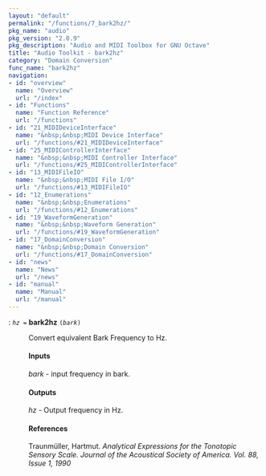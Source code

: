 ```yaml
---
layout: "default"
permalink: "/functions/7_bark2hz/"
pkg_name: "audio"
pkg_version: "2.0.9"
pkg_description: "Audio and MIDI Toolbox for GNU Octave"
title: "Audio Toolkit - bark2hz"
category: "Domain Conversion"
func_name: "bark2hz"
navigation:
- id: "overview"
  name: "Overview"
  url: "/index"
- id: "Functions"
  name: "Function Reference"
  url: "/functions"
- id: "21_MIDIDeviceInterface"
  name: "&nbsp;&nbsp;MIDI Device Interface"
  url: "/functions/#21_MIDIDeviceInterface"
- id: "25_MIDIControllerInterface"
  name: "&nbsp;&nbsp;MIDI Controller Interface"
  url: "/functions/#25_MIDIControllerInterface"
- id: "13_MIDIFileIO"
  name: "&nbsp;&nbsp;MIDI File I/O"
  url: "/functions/#13_MIDIFileIO"
- id: "12_Enumerations"
  name: "&nbsp;&nbsp;Enumerations"
  url: "/functions/#12_Enumerations"
- id: "19_WaveformGeneration"
  name: "&nbsp;&nbsp;Waveform Generation"
  url: "/functions/#19_WaveformGeneration"
- id: "17_DomainConversion"
  name: "&nbsp;&nbsp;Domain Conversion"
  url: "/functions/#17_DomainConversion"
- id: "news"
  name: "News"
  url: "/news"
- id: "manual"
  name: "Manual"
  url: "/manual"
---
```

<dl class="first-deftypefn">
<dt class="deftypefn" id="index-bark2hz"><span class="category-def">: </span><span><code class="def-type"><var class="var">hz</var> =</code> <strong class="def-name">bark2hz</strong> <code class="def-code-arguments">(<var class="var">bark</var>)</code><a class="copiable-link" href="#index-bark2hz"></a></span></dt>
<dd><p>Convert equivalent Bark Frequency to Hz.
</p>
<h4 class="subsubheading" id="Inputs"><span>Inputs<a class="copiable-link" href="#Inputs"></a></span></h4>
<p><var class="var">bark</var> - input frequency in bark.
</p>
<h4 class="subsubheading" id="Outputs"><span>Outputs<a class="copiable-link" href="#Outputs"></a></span></h4>
<p><var class="var">hz</var> - Output frequency in Hz.
</p>
<h4 class="subsubheading" id="References"><span>References<a class="copiable-link" href="#References"></a></span></h4>
<p>Traunmüller, Hartmut. <cite class="cite">Analytical Expressions for the Tonotopic Sensory Scale.
 Journal of the Acoustical Society of America. Vol. 88, Issue 1, 1990</cite>
</p>
</dd></dl>